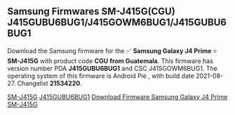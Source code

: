 <h2>Samsung Firmwares SM-J415G(CGU) J415GUBU6BUG1/J415GOWM6BUG1/J415GUBU6BUG1</h2>
Download the Samsung firmware for the ✅ <strong>Samsung Galaxy J4 Prime </strong> ⭐ <strong>SM-J415G</strong> with product code <strong>CGU</strong> <strong> from Guatemala</strong>. This firmware has version number PDA <strong>J415GUBU6BUG1</strong> and CSC J415GOWM6BUG1. The operating system of this firmware is Android Pie , with build date 2021-08-27. Changelist <strong>21534220</strong>.


[SM-J415G](https://samfirm.shop/samsung/model/SM-J415G)
[J415GUBU6BUG1](https://samfirm.shop/samsung/pda/J415GUBU6BUG1)
[Download Firmware Samsung Galaxy J4 Prime SM-J415G](https://samfirm.shop/samsung/firmware/452784)

